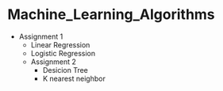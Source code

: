 # Machine_Learning_Algorithms
+ Assignment 1
  - Linear Regression
  - Logistic Regression
  + Assignment 2
    - Desicion Tree
    - K nearest neighbor
